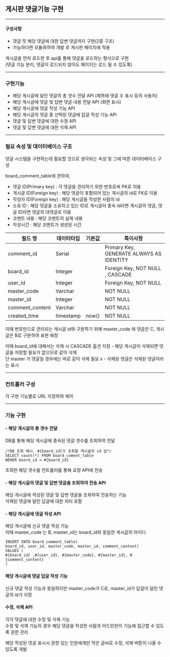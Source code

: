 

## 게시판 댓글기능 구현

-----------

#### 구성사항

 - 댓글 밋 해당 댓글에 대한 답변 댓글까지 구현(2중 구조)
 - 가능하다면 모듈화하여 개발 후 게시판 페이지에 적용

게시글을 먼저 로드한 후 api를 통해 댓글을 로드하는 형식으로 구현  
(댓글 기능 분리, 댓글이 로드되지 않아도 페이지는 로드 될 수 있도록)


---------------------
### 구현기능

 - 해당 게시글에 달린 댓글의 총 갯수 전달 API (제목에 댓글 수 표시 등의 사용처)
 - 해당 게시글에 댓글 및 답변 댓글 내용 전달 API (화면 표시)
 - 해당 게시글에 댓글 작성 기능 API
 - 해당 게시글의 댓글 중 선택된 댓글에 답글 작성 기능 API
 - 댓글 및 답변 댓글에 대한 수정 API
 - 댓글 및 답변 댓글에 대한 삭제 API

---------------------


### 필요 속성 및 데이터베이스 구조

댓글 시스템을 구현하는데 필요할 것으로 생각되는 속성 및 그에 따른 데이터베이스 구성

board_comment_table에 관하여,  

 - 댓글 ID(Primary key) : 각 댓글을 관리하기 위한 번호로써 PK로 이용
 - 게시글 ID(Foreign key) : 해당 댓글이 포함되어 있는 게시글의 id로 FK로 이용
 - 작성자 ID(Foreign key) : 해당 게시글을 작성한 사람의 id
 - 소유 ID : 해당 댓글을 소유하고 있는 ID로 게시글이 종속 id라면 게시글의 댓글, 댓글 ID라면 댓글의 대댓글로 이용
 - 코멘트 내용 : 해당 코멘트의 실제 내용
 - 작성시간 : 해당 코멘트가 생성된 시간

| 필드 명            | 데이터타입     | 기본값   | 특이사항                                     |
|-----------------|-----------|-------|------------------------------------------|
| comment_id      | Serial    |       | Primary Key, GENERATE ALWAYS AS IDENTITY |
| board_id        | Integer   |       | Foreign Key, NOT NULL , CASCADE          |
| user_id         | Integer   |       | Foreign Key, NOT NULL                    |
| master_code     | Varchar   |       | NOT NULL                                 |
| master_id       | Integer   |       | NOT NULL                                 |
| comment_content | Varchar   |       | NOT NULL                                 |
| created_time    | timestamp | now() | NOT NULL                                 |

이때 번호만으로 관리되는 게시글 id와 구분하기 위해 master_code 에 댓글은 C, 게시글은 B로 구분하여 표현 예정  

이때 board_id에 대해서는 삭제 시 CASCADE 옵션 지정 - 해당 게시글이 삭제되면 댓글을 저장할 필요가 없으므로 같이 삭제  
단 master 가 댓글일 경우에는 따로 같이 삭제 필요 x - 삭제된 댓글은 삭제된 댓글이라는 표시

---------------------------

### 컨트롤러 구성

각 구현 기능별로 URL 지정하여 제어


--------------------------

### 기능 구현

#### - 해당 게시글의 총 갯수 전달
DB를 통해 해당 게시글에 종속된 댓글 갯수를 조회하여 전달
```postgresql
/*DB 조회 예시, #{board_id}가 조회할 게시글의 id 입*/
SELECT count(*) FROM board_coment_table
WEHER board_id = #{board_id} 
```
조회한 해당 갯수를 컨트롤러를 통해 요청 API에 전송

#### - 해당 게시글의 댓글 및 답변 댓글을 조회하여 전송 API

해당 게시글에 작성된 댓글 및 답변 댓글을 조회하여 전송하는 기능  
삭제된 댓글에 달린 답글에 대한 처리 포함

#### - 해당 게시글에 댓글 작성 API

해당 게시글에 신규 댓글 작성 기능  
이때 master_code 는 B, master_id는 board_id와 동일한 게시글의 아이디
```postgresql
INSERT INTO board_comment_table(
board_id, user_id, master_code, master_id, comment_content)
VALUES (
#{board_id} ,#{user_id}, #{master_code}, #{master_id}, #{comment_content}
)
```

#### 해당 게시글에 댓글 답글 작성 기능

신규 댓글 작성 기능과 동일하지만 master_code가 C로, master_id가 답글이 달린 댓글의 id가 지정



#### 수정, 삭제 API

각각 댓글에 대한 수정 및 삭제 기능  
수정 및 삭제 기능의 경우 해당 댓글을 작성한 사람과 어드민만이 기능에 접근할 수 있도록 권한 관리

해당 작성된 댓글 표시시 권한 있는 인원에게만 작은 글씨로 수정, 삭제 버튼이 나올 수 있도록 개발 


